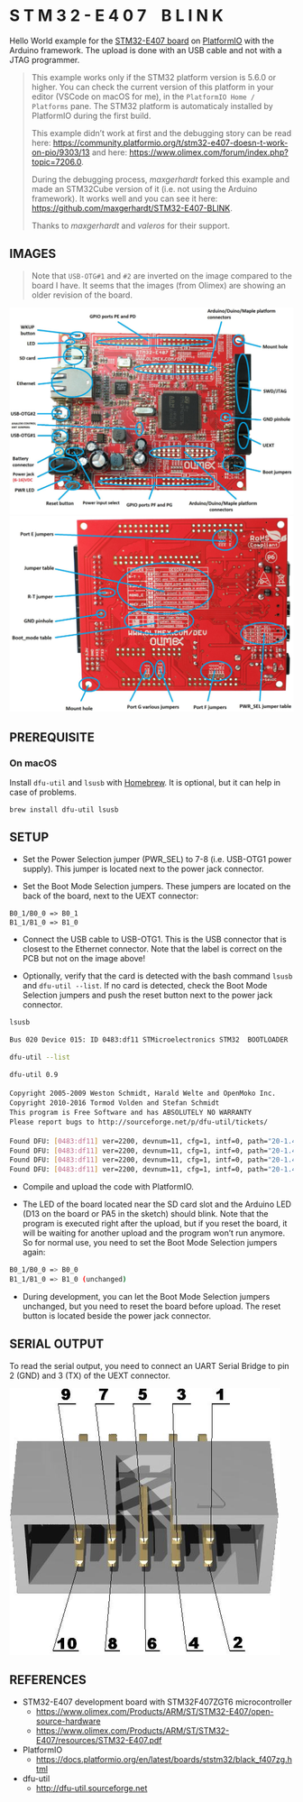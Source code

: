 # S T M 3 2 - E 4 0 7    B L I N K

Hello World example for the [STM32-E407 board](https://www.olimex.com/Products/ARM/ST/STM32-E407/open-source-hardware) on [PlatformIO](https://platformio.org) with the Arduino framework. The upload is done with an USB cable and not with a JTAG programmer.


> This example works only if the STM32 platform version is 5.6.0 or higher. You can check the current version of this platform in your editor (VSCode on macOS for me), in the `PlatformIO Home / Platforms` pane. The STM32 platform is automaticaly installed by PlatformIO during the first build.
>
> This example didn’t work at first and the debugging story can be read here:
> <https://community.platformio.org/t/stm32-e407-doesn-t-work-on-pio/9303/13>
> and here: <https://www.olimex.com/forum/index.php?topic=7206.0>.
>
> During the debugging process, *maxgerhardt* forked this example and made an STM32Cube version of it (i.e. not using the Arduino framework). It works well and you can see it here: <https://github.com/maxgerhardt/STM32-E407-BLINK>.
>
> Thanks to *maxgerhardt* and *valeros* for their support.


## IMAGES

> Note that `USB-OTG#1` and `#2` are inverted on the image compared to the board I have. It seems that the images (from Olimex) are showing an older revision of the board.

![STM32-E407 top view](./images/STM32-E407-9_1.jpg)
![STM32-E407 back view](./images/STM32-E407-10_1.jpg)


## PREREQUISITE

### On macOS

Install `dfu-util` and `lsusb` with [Homebrew](https://brew.sh). It is optional, but it can help in case of problems.

    brew install dfu-util lsusb


## SETUP

- Set the Power Selection jumper (PWR_SEL) to 7-8 (i.e. USB-OTG1 power supply). This jumper is located next to the power jack connector.

- Set the Boot Mode Selection jumpers. These jumpers are located on the back of the board, next to the UEXT connector:

```
B0_1/B0_0 => B0_1
B1_1/B1_0 => B1_0
````

- Connect the USB cable to USB-OTG1. This is the USB connector that is closest to the Ethernet connector. Note that the label is correct on the PCB but not on the image above!

- Optionally, verify that the card is detected with the bash command `lsusb` and `dfu-util --list`. If no card is detected, check the Boot Mode Selection jumpers and push the reset button next to the power jack connector.

```bash
lsusb
```
```bash
Bus 020 Device 015: ID 0483:df11 STMicroelectronics STM32  BOOTLOADER  Serial: 336032683536
```
```bash
dfu-util --list
```
```bash
dfu-util 0.9

Copyright 2005-2009 Weston Schmidt, Harald Welte and OpenMoko Inc.
Copyright 2010-2016 Tormod Volden and Stefan Schmidt
This program is Free Software and has ABSOLUTELY NO WARRANTY
Please report bugs to http://sourceforge.net/p/dfu-util/tickets/

Found DFU: [0483:df11] ver=2200, devnum=11, cfg=1, intf=0, path="20-1.4", alt=3, name="@Device Feature/0xFFFF0000/01*004 e", serial="336032683536"
Found DFU: [0483:df11] ver=2200, devnum=11, cfg=1, intf=0, path="20-1.4", alt=2, name="@OTP Memory /0x1FFF7800/01*512 e,01*016 e", serial="336032683536"
Found DFU: [0483:df11] ver=2200, devnum=11, cfg=1, intf=0, path="20-1.4", alt=1, name="@Option Bytes  /0x1FFFC000/01*016 e", serial="336032683536"
Found DFU: [0483:df11] ver=2200, devnum=11, cfg=1, intf=0, path="20-1.4", alt=0, name="@Internal Flash  /0x08000000/04*016Kg,01*064Kg,07*128Kg", serial="336032683536"
```

- Compile and upload the code with PlatformIO.

- The LED of the board located near the SD card slot and the Arduino LED (D13 on the board or PA5 in the sketch) should blink. Note that the program is executed right after the upload, but if you reset the board, it will be waiting for another upload and the program won’t run anymore. So for normal use, you need to set the Boot Mode Selection jumpers again:

```bash
B0_1/B0_0 => B0_0
B1_1/B1_0 => B1_0 (unchanged)
```

- During development, you can let the Boot Mode Selection jumpers unchanged, but you need to reset the board before upload. The reset button is located beside the power jack connector.


## SERIAL OUTPUT

To read the serial output, you need to connect an UART Serial Bridge to pin 2 (GND) and 3 (TX) of the UEXT connector.

![STM32-E407 UEXT connector](./images/STM32-E407-15_2.jpg)

## REFERENCES

- STM32-E407 development board with STM32F407ZGT6 microcontroller
  - https://www.olimex.com/Products/ARM/ST/STM32-E407/open-source-hardware
  - https://www.olimex.com/Products/ARM/ST/STM32-E407/resources/STM32-E407.pdf
- PlatformIO
  - https://docs.platformio.org/en/latest/boards/ststm32/black_f407zg.html
- dfu-util
  - http://dfu-util.sourceforge.net
